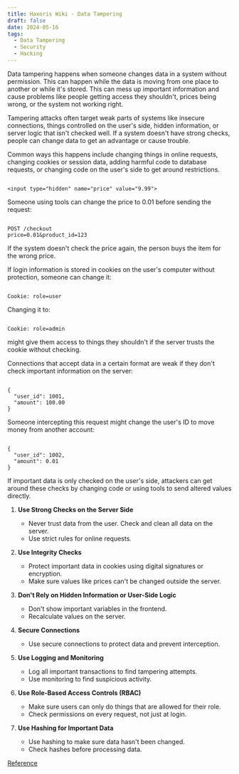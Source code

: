 ```yaml
---
title: Haxoris Wiki - Data Tampering
draft: false
date: 2024-05-16
tags:
  - Data Tampering
  - Security
  - Hacking
---
```


Data tampering happens when someone changes data in a system without permission. This can happen while the data is moving from one place to another or while it's stored. This can mess up important information and cause problems like people getting access they shouldn't, prices being wrong, or the system not working right.

Tampering attacks often target weak parts of systems like insecure connections, things controlled on the user's side, hidden information, or server logic that isn't checked well. If a system doesn't have strong checks, people can change data to get an advantage or cause trouble.

Common ways this happens include changing things in online requests, changing cookies or session data, adding harmful code to database requests, or changing code on the user's side to get around restrictions.

```

<input type="hidden" name="price" value="9.99">

```

Someone using tools can change the price to 0.01 before sending the request:

```

POST /checkout
price=0.01&product_id=123

```

If the system doesn't check the price again, the person buys the item for the wrong price.

If login information is stored in cookies on the user's computer without protection, someone can change it:

```

Cookie: role=user

```

Changing it to:

```

Cookie: role=admin

```

might give them access to things they shouldn't if the server trusts the cookie without checking.

Connections that accept data in a certain format are weak if they don't check important information on the server:

```

{
  "user_id": 1001,
  "amount": 100.00
}

```

Someone intercepting this request might change the user's ID to move money from another account:

```

{
  "user_id": 1002,
  "amount": 0.01
}

```

If important data is only checked on the user's side, attackers can get around these checks by changing code or using tools to send altered values directly.

1.  **Use Strong Checks on the Server Side**

    *   Never trust data from the user. Check and clean all data on the server.
    *   Use strict rules for online requests.
2.  **Use Integrity Checks**

    *   Protect important data in cookies using digital signatures or encryption.
    *   Make sure values like prices can't be changed outside the server.
3.  **Don't Rely on Hidden Information or User-Side Logic**

    *   Don't show important variables in the frontend.
    *   Recalculate values on the server.
4.  **Secure Connections**

    *   Use secure connections to protect data and prevent interception.
5.  **Use Logging and Monitoring**

    *   Log all important transactions to find tampering attempts.
    *   Use monitoring to find suspicious activity.
6.  **Use Role-Based Access Controls (RBAC)**

    *   Make sure users can only do things that are allowed for their role.
    *   Check permissions on every request, not just at login.
7.  **Use Hashing for Important Data**

    *   Use hashing to make sure data hasn't been changed.
    *   Check hashes before processing data.

[Reference](https://haxoris.com/haxoris-wiki/print.html)